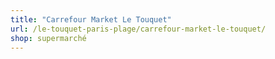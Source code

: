 ```yaml
---
title: "Carrefour Market Le Touquet"
url: /le-touquet-paris-plage/carrefour-market-le-touquet/
shop: supermarché
---
```

